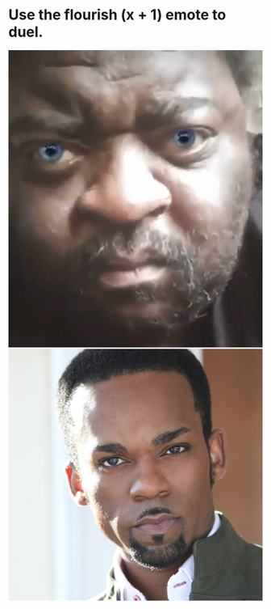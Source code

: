 # **Use the flourish (x + 1) emote to duel.**

![  ](https://raw.githubusercontent.com/8dcc/mordhau-motd/main/daddy.png)
![  ](https://raw.githubusercontent.com/8dcc/mordhau-motd/main/pete.jpg)
